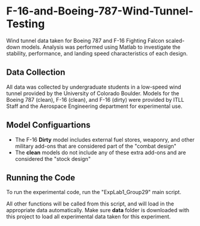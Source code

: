 # F-16-and-Boeing-787-Wind-Tunnel-Testing
Wind tunnel data taken for Boeing 787 and F-16 Fighting Falcon scaled-down models. Analysis was performed using Matlab to investigate the stability, performance, and landing speed characteristics of each design.

## Data Collection
All data was collected by undergraduate students in a low-speed wind tunnel provided by the University of Colorado Boulder. Models for the Boeing 787 (clean), F-16 (clean), and F-16 (dirty) were provided by ITLL Staff and the Aerospace Engineering department for experimental use.

## Model Configuartions
+ The F-16 <strong>Dirty</strong> model includes external fuel stores, weaponry, and other military add-ons that are considered part of the "combat design"
+ The <strong>clean</strong> models do not include any of these extra add-ons and are considered the "stock design"

## Running the Code
To run the experimental code, run the "ExpLab1_Group29" main script. 



All other functions will be called from this script, and will load in the appropriate data automatically. Make sure <strong>data</strong> folder is downloaded with this project to load all experimental data taken for this experiment.
